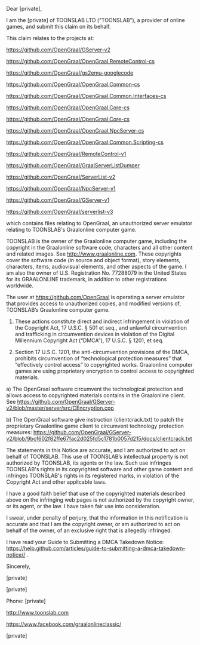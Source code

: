 Dear [private],

I am the [private] of TOONSLAB LTD (“TOONSLAB”), a provider of online games,
and submit this claim on its behalf.

This claim relates to the projects at:

https://github.com/OpenGraal/GServer-v2

https://github.com/OpenGraal/OpenGraal.RemoteControl-cs

https://github.com/OpenGraal/gs2emu-googlecode

https://github.com/OpenGraal/OpenGraal.Common-cs

https://github.com/OpenGraal/OpenGraal.Common.Interfaces-cs

https://github.com/OpenGraal/OpenGraal.Core-cs

https://github.com/OpenGraal/OpenGraal.Core-cs

https://github.com/OpenGraal/OpenGraal.NpcServer-cs

https://github.com/OpenGraal/OpenGraal.Common.Scripting-cs

https://github.com/OpenGraal/RemoteControl-v1

https://github.com/OpenGraal/GraalServerListDumper

https://github.com/OpenGraal/ServerList-v2

https://github.com/OpenGraal/NpcServer-v1

https://github.com/OpenGraal/GServer-v1

https://github.com/OpenGraal/serverlist-v3

which contains files relating to OpenGraal, an unauthorized server emulator
relating to TOONSLAB's Graalonline computer game.

TOONSLAB is the owner of the Graalonline computer game, including the
copyright in the Graalonline software code, characters and all other
content and related images. See http://www.graalonline.com. These
copyrights cover the software code (in source and object format), story
elements, characters, items, audiovisual elements, and other aspects of the
game. I am also the owner of U.S. Registration No. 77288079 in the United
States for its GRAALONLINE trademark, in addition to other registrations
worldwide.

The user at https://github.com/OpenGraal is operating a server emulator
that provides access to unauthorized copies, and modified versions of,
TOONSLAB’s Graalonline computer game.

1) These actions constitute direct and indirect infringement in violation
of the Copyright Act, 17 U.S.C. § 501 et seq., and unlawful circumvention
and trafficking in circumvention devices in violation of the Digital
Millennium Copyright Act (“DMCA”), 17 U.S.C. § 1201, et seq.

2) Section 17 U.S.C. 1201, the anti-circumvention provisions of the DMCA,
prohibits circumvention of “technological protection measures” that
“effectively control access” to copyrighted works. Graalonline computer
games are using proprietary encryption to control access to copyrighted
materials.

a) The OpenGraal software circumvent the technological protection and
allows access to copyrighted materials contains in the Graalonline client.
See
https://github.com/OpenGraal/GServer-v2/blob/master/server/src/CEncryption.cpp

b) The OpenGraal software give instruction (clientcrack.txt) to patch the
proprietary Graalonline game client to circumvent technology protection
measures:
https://github.com/OpenGraal/GServer-v2/blob/9bcf602f82ffe67fac2d025fd5c1781b0057d215/docs/clientcrack.txt

The statements in this Notice are accurate, and I am authorized to act on
behalf of TOONSLAB. This use of TOONSLAB’s intellectual property is not
authorized by TOONSLAB, its agents or the law. Such use infringes
TOONSLAB's rights in its copyrighted software and other game content and
infringes TOONSLAB's rights in its registered marks, in violation of the
Copyright Act and other applicable laws.

I have a good faith belief that use of the copyrighted materials described
above on the infringing web pages is not authorized by the copyright owner,
or its agent, or the law. I have taken fair use into consideration.

I swear, under penalty of perjury, that the information in this
notification is accurate and that I am the copyright owner, or am
authorized to act on behalf of the owner, of an exclusive right that is
allegedly infringed.

I have read your Guide to Submitting a DMCA Takedown Notice:
https://help.github.com/articles/guide-to-submitting-a-dmca-takedown-notice//
.

Sincerely,

[private]

[private]  

Phone: [private]  

http://www.toonslab.com  

https://www.facebook.com/graalonlineclassic/

[private]  
